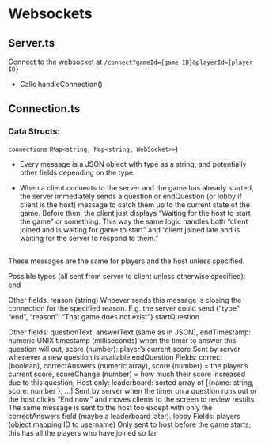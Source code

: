 # Websockets

## Server.ts
Connect to the websocket at `/connect?gameId={game ID}&playerId={player ID}`
- Calls handleConnection()

## Connection.ts

### Data Structs:

<!-- This should move somewhere else (the game object?) -->
`connections` (`Map<string, Map<string, WebSocket>>`)

- Every message is a JSON object with type as a string, and potentially other fields depending on the type.

- When a client connects to the server and the game has already started, the server immediately sends a question or endQuestion (or lobby if client is the host) message to catch them up to the current state of the game. Before then, the client just displays “Waiting for the host to start the game” or something. This way the same logic handles both “client joined and is waiting for game to start” and “client joined late and is waiting for the server to respond to them.”

## 

These messages are the same for players and the host unless specified.

Possible types (all sent from server to client unless otherwise specified):
end

Other fields: reason (string)
Whoever sends this message is closing the connection for the specified reason. E.g. the server could send {“type”: “end”, “reason”: “That game does not exist”}
startQuestion

Other fields: questionText, answerText (same as in JSON), endTimestamp: numeric UNIX timestamp (milliseconds) when the timer to answer this question will out, score (number): player’s current score
Sent by server whenever a new question is available
endQuestion
Fields: correct (boolean), correctAnswers (numeric array), score (number) = the player’s current score, scoreChange (number) = how much their score increased due to this question, 
Host only: leaderboard: sorted array of [{name: string, score: number }, …]
Sent by server when the timer on a question runs out or the host clicks “End now,” and moves clients to the screen to review results
The same message is sent to the host too except with only the correctAnswers field (maybe a leaderboard later).
lobby
Fields: players (object mapping ID to username)
Only sent to host before the game starts; this has all the players who have joined so far
